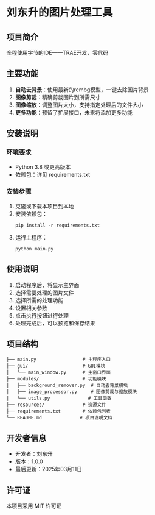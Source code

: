 # 刘东升的图片处理工具

## 项目简介
全程使用字节的IDE——TRAE开发，零代码

## 主要功能
1. **自动去背景**：使用最新的rembg模型，一键去除图片背景
2. **图像剪裁**：精确剪裁图片到所需尺寸
3. **图像缩放**：调整图片大小，支持指定处理后的文件大小
4. **更多功能**：预留了扩展接口，未来将添加更多功能

## 安装说明

### 环境要求
- Python 3.8 或更高版本
- 依赖包：详见 requirements.txt

### 安装步骤
1. 克隆或下载本项目到本地
2. 安装依赖包：
   ```
   pip install -r requirements.txt
   ```
3. 运行主程序：
   ```
   python main.py
   ```

## 使用说明
1. 启动程序后，将显示主界面
2. 选择需要处理的图片文件
3. 选择所需的处理功能
4. 设置相关参数
5. 点击执行按钮进行处理
6. 处理完成后，可以预览和保存结果

## 项目结构
```
├── main.py                 # 主程序入口
├── gui/                    # GUI模块
│   └── main_window.py      # 主窗口界面
├── modules/                # 功能模块
│   ├── background_remover.py  # 自动去背景模块
│   ├── image_processor.py     # 图像剪裁与缩放模块
│   └── utils.py              # 工具函数
├── resources/              # 资源文件
├── requirements.txt        # 依赖包列表
└── README.md              # 项目说明文档
```

## 开发者信息
- 开发者：刘东升
- 版本：1.0.0
- 最后更新：2025年03月11日

## 许可证
本项目采用 MIT 许可证

